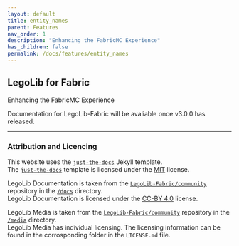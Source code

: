 ```yaml
---
layout: default
title: entity_names
parent: Features
nav_order: 1
description: "Enhancing the FabricMC Experience"
has_children: false
permalink: /docs/features/entity_names
---
```

## LegoLib for Fabric
Enhancing the FabricMC Experience

Documentation for LegoLib-Fabric will be avaliable once v3.0.0 has released.

----
### Attribution and Licencing  
This website uses the [`just-the-docs`](https://github.com/just-the-docs/just-the-docs-template) Jekyll template.  
The [`just-the-docs`](https://github.com/just-the-docs/just-the-docs-template) template is licensed under the [MIT](https://github.com/just-the-docs/just-the-docs-template/blob/main/LICENSE) license.  

LegoLib Documentation is taken from the [`LegoLib-Fabric/community`](https://github.com/LegoLib-Fabric/community) repository in the [`/docs`](https://github.com/LegoLib-Fabric/community/tree/main/docs) directory.  
LegoLib Documentation is licensed under the [CC-BY 4.0](https://creativecommons.org/licenses/by/4.0/) license.  

LegoLib Media is taken from the [`LegoLib-Fabric/community`](https://github.com/LegoLib-Fabric/community) repository in the [`/media`](https://github.com/LegoLib-Fabric/community/tree/main/media) directory.  
LegoLib Media has individual licensing. The licensing information can be found in the corrosponding folder in the `LICENSE.md` file.  